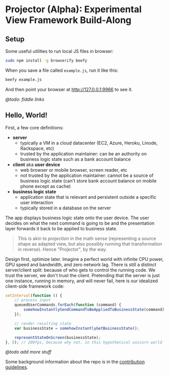 
# Projector (Alpha): Experimental View Framework Build-Along

## Setup

Some useful utilities to run local JS files in browser:

```sh
sudo npm install -g browserify beefy
```

When you save a file called `example.js`, run it like this:

```sh
beefy example.js
```

And then point your browser at http://127.0.0.1:9966 to see it.

*@todo: fiddle links*

## Hello, World!

First, a few core definitions:

- **server**
    - typically a VM in a cloud datacenter (EC2, Azure, Heroku, Linode, Rackspace, etc)
    - trusted by the application maintainer: can be an authority on business logic state such as a bank account balance
- **client** aka **user device**
    - web browser or mobile browser, screen reader, etc
    - not trusted by the application maintainer: cannot be a source of business logic state (can't store bank account balance on mobile phone except as cache)
- **business logic state**
    - application state that is relevant and persistent outside a specific user interaction
    - typically stored in a database on the server

The app displays business logic state onto the user device. The user decides on what the next command is going to be and the presentation layer forwards it back to be applied to business state.

> This is akin to *projection* in the math sense (representing a source shape as adapted view, but also possibly running that transformation in reverse). Hence "Projector", by the way.

Design first, optimize later. Imagine a perfect world with infinite CPU power, GPU speed and bandwidth, and zero network lag. There is still a distinct server/client split: because of who gets to control the running code. We trust the server, we don't trust the client. Pretending that the server is just one instance, running in memory, and will never fail, here is our idealized client-side framework code:

```js
setInterval(function () {
    // process input
    queuedUserCommands.forEach(function (command) {
        somehowInstantlySendCommandToBeAppliedToBusinessState(command);
    });

    // render resulting state
    var businessState = somehowInstantlyGetBusinessState();

    representStateOnScreen(businessState);
}, 5); // 200fps, because why not, in this hypothetical unicorn world
```

*@todo add more stuff*

Some background information about the repo is in the [contribution guidelines](CONTRIBUTING.md).

